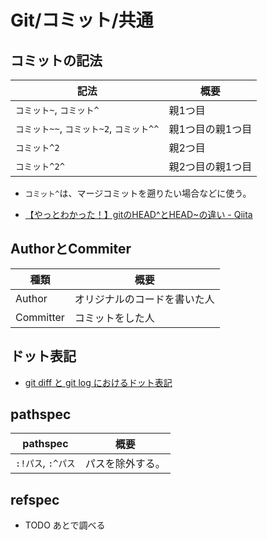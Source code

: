 # Git/コミット/共通

## コミットの記法

| 記法                                     | 概要             |
| ---------------------------------------- | ---------------- |
| `コミット~`, `コミット^`                 | 親1つ目          |
| `コミット~~`, `コミット~2`, `コミット^^` | 親1つ目の親1つ目 |
| `コミット^2`                             | 親2つ目          |
| `コミット^2^`                            | 親2つ目の親1つ目 |

- `コミット^`は、マージコミットを遡りたい場合などに使う。

- [【やっとわかった！】gitのHEAD^とHEAD~の違い - Qiita](https://qiita.com/chihiro/items/d551c14cb9764454e0b9)

## AuthorとCommiter

| 種類      | 概要                         |
| --------- | ---------------------------- |
| Author    | オリジナルのコードを書いた人 |
| Committer | コミットをした人             |

## ドット表記

- [git diff と git log におけるドット表記](https://zenn.dev/yoichi/articles/git-dotted-notations)

## pathspec

| pathspec           | 概要             |
| ------------------ | ---------------- |
| `:!パス`, `:^パス` | パスを除外する。 |

## refspec

- TODO あとで調べる
